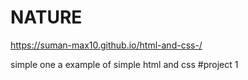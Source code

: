 # NATURE #

https://suman-max10.github.io/html-and-css-/

simple one
a example of simple html and css 
#project 1
